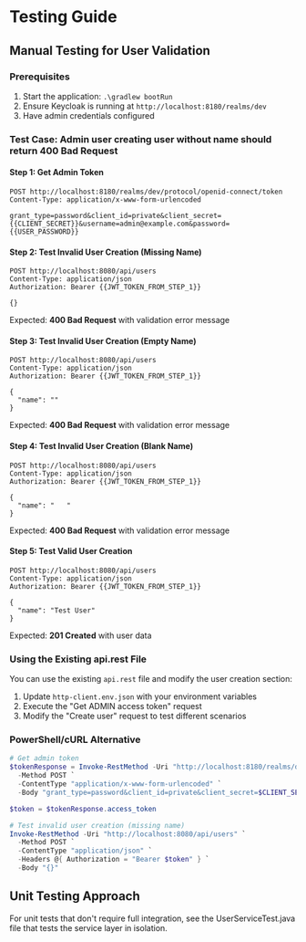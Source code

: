 # Testing Guide

## Manual Testing for User Validation

### Prerequisites
1. Start the application: `.\gradlew bootRun`
2. Ensure Keycloak is running at `http://localhost:8180/realms/dev`
3. Have admin credentials configured

### Test Case: Admin user creating user without name should return 400 Bad Request

#### Step 1: Get Admin Token
```http
POST http://localhost:8180/realms/dev/protocol/openid-connect/token
Content-Type: application/x-www-form-urlencoded

grant_type=password&client_id=private&client_secret={{CLIENT_SECRET}}&username=admin@example.com&password={{USER_PASSWORD}}
```

#### Step 2: Test Invalid User Creation (Missing Name)
```http
POST http://localhost:8080/api/users
Content-Type: application/json
Authorization: Bearer {{JWT_TOKEN_FROM_STEP_1}}

{}
```

Expected: **400 Bad Request** with validation error message

#### Step 3: Test Invalid User Creation (Empty Name)
```http
POST http://localhost:8080/api/users
Content-Type: application/json
Authorization: Bearer {{JWT_TOKEN_FROM_STEP_1}}

{
  "name": ""
}
```

Expected: **400 Bad Request** with validation error message

#### Step 4: Test Invalid User Creation (Blank Name)
```http
POST http://localhost:8080/api/users
Content-Type: application/json
Authorization: Bearer {{JWT_TOKEN_FROM_STEP_1}}

{
  "name": "   "
}
```

Expected: **400 Bad Request** with validation error message

#### Step 5: Test Valid User Creation
```http
POST http://localhost:8080/api/users
Content-Type: application/json
Authorization: Bearer {{JWT_TOKEN_FROM_STEP_1}}

{
  "name": "Test User"
}
```

Expected: **201 Created** with user data

### Using the Existing api.rest File

You can use the existing `api.rest` file and modify the user creation section:

1. Update `http-client.env.json` with your environment variables
2. Execute the "Get ADMIN access token" request
3. Modify the "Create user" request to test different scenarios

### PowerShell/cURL Alternative

```powershell
# Get admin token
$tokenResponse = Invoke-RestMethod -Uri "http://localhost:8180/realms/dev/protocol/openid-connect/token" `
  -Method POST `
  -ContentType "application/x-www-form-urlencoded" `
  -Body "grant_type=password&client_id=private&client_secret=$CLIENT_SECRET&username=admin@example.com&password=$USER_PASSWORD"

$token = $tokenResponse.access_token

# Test invalid user creation (missing name)
Invoke-RestMethod -Uri "http://localhost:8080/api/users" `
  -Method POST `
  -ContentType "application/json" `
  -Headers @{ Authorization = "Bearer $token" } `
  -Body "{}"
```

## Unit Testing Approach

For unit tests that don't require full integration, see the UserServiceTest.java file that tests the service layer in isolation.